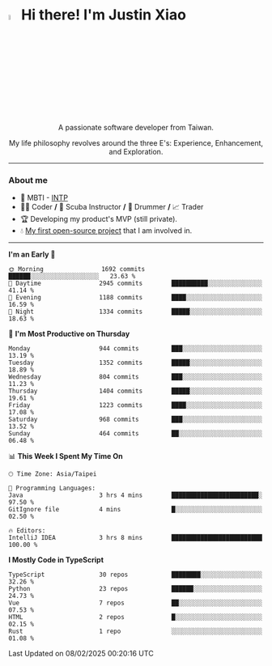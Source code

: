 # <img src="https://media.giphy.com/media/hvRJCLFzcasrR4ia7z/giphy.gif" width="5%">Hi there! I'm Justin Xiao
<p align="center">A passionate software developer from Taiwan.  </p>
<p align="center">My life philosophy revolves around the three E's: Experience, Enhancement, and Exploration.</p>

---
### About me
- 👀 MBTI - [INTP](https://www.16personalities.com/intp-personality)
- 👨‍💻 Coder **/** 🤿 Scuba Instructor **/** 🥁 Drummer **/** 📈 Trader
- 🏆 Developing my product's MVP (still private).
- 💧 [My first open-source project](https://github.com/Game-as-a-Service/Game-Lobby-Web) that I am involved in.

---
<!--START_SECTION:waka-->
**I'm an Early 🐤** 

```text
🌞 Morning                1692 commits        ██████░░░░░░░░░░░░░░░░░░░   23.63 % 
🌆 Daytime                2945 commits        ██████████░░░░░░░░░░░░░░░   41.14 % 
🌃 Evening                1188 commits        ████░░░░░░░░░░░░░░░░░░░░░   16.59 % 
🌙 Night                  1334 commits        █████░░░░░░░░░░░░░░░░░░░░   18.63 % 
```
📅 **I'm Most Productive on Thursday** 

```text
Monday                   944 commits         ███░░░░░░░░░░░░░░░░░░░░░░   13.19 % 
Tuesday                  1352 commits        █████░░░░░░░░░░░░░░░░░░░░   18.89 % 
Wednesday                804 commits         ███░░░░░░░░░░░░░░░░░░░░░░   11.23 % 
Thursday                 1404 commits        █████░░░░░░░░░░░░░░░░░░░░   19.61 % 
Friday                   1223 commits        ████░░░░░░░░░░░░░░░░░░░░░   17.08 % 
Saturday                 968 commits         ███░░░░░░░░░░░░░░░░░░░░░░   13.52 % 
Sunday                   464 commits         ██░░░░░░░░░░░░░░░░░░░░░░░   06.48 % 
```


📊 **This Week I Spent My Time On** 

```text
🕑︎ Time Zone: Asia/Taipei

💬 Programming Languages: 
Java                     3 hrs 4 mins        ████████████████████████░   97.50 % 
GitIgnore file           4 mins              █░░░░░░░░░░░░░░░░░░░░░░░░   02.50 % 

🔥 Editors: 
IntelliJ IDEA            3 hrs 8 mins        █████████████████████████   100.00 % 
```

**I Mostly Code in TypeScript** 

```text
TypeScript               30 repos            ████████░░░░░░░░░░░░░░░░░   32.26 % 
Python                   23 repos            ██████░░░░░░░░░░░░░░░░░░░   24.73 % 
Vue                      7 repos             ██░░░░░░░░░░░░░░░░░░░░░░░   07.53 % 
HTML                     2 repos             █░░░░░░░░░░░░░░░░░░░░░░░░   02.15 % 
Rust                     1 repo              ░░░░░░░░░░░░░░░░░░░░░░░░░   01.08 % 
```




 Last Updated on 08/02/2025 00:20:16 UTC
<!--END_SECTION:waka-->
